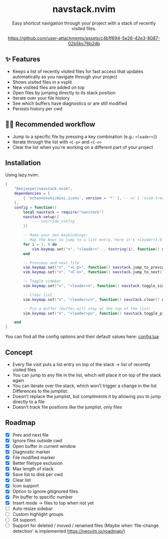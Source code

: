 <div align="center">

# navstack.nvim

Easy shortcut navigation through your project with a stack of recently visited files.

https://github.com/user-attachments/assets/c4b1f694-5e26-42e3-8087-02b5bc76b2db

</div>

## ✨ Features
- Keeps a list of recently visited files for fast access that updates automatically as you navigate through your project
- Shows visited files in a vsplit
- New vistited files are added on top
- Open files by jumping directly to its stack position
- Iterate over your file history
- See which buffers have diagnostics or are still modified
- Persists history per cwd

## 👍🏻 Recommended workflow
- Jump to a specific file by pressing a key combination (e.g.: `<leader>2`)
- Iterate through the list with `<C-p>` and `<C-n>`
- Clear the list when you're working on a different part of your project

## Installation
Using lazy.nvim:
```lua
{
	"benjasper/navstack.nvim",
	dependencies = {
		{ 'echasnovski/mini.icons', version = '*' }, -- or { 'nvim-tree/nvim-web-devicons', version = '*' }
	},
	config = function()
		local navstack = require("navstack")
		navstack.setup({
			--- override_config
		})

		-- Make your own keybindings:
		-- Map the keys to jump to a list entry, here it's <leader>1-9
		for i = 1, 9 do
			vim.keymap.set("n", "<leader>" .. tostring(i), function() navstack.jump_to(i) end, { noremap = true, silent = true })
		end

		-- Previous and next file
		vim.keymap.set("n", "<C-p>", function() navstack.jump_to_previous() end, { noremap = true, silent = true })
		vim.keymap.set("n", "<C-n>", function() navstack.jump_to_next() end, { noremap = true, silent = true })

		-- Toggle sidebar
		vim.keymap.set("n", "<leader>n", function() navstack.toggle_sidebar() end, { noremap = true, silent = true })

		-- Clear list
		vim.keymap.set("n", "<leader>cn", function() navstack.clear() end, { noremap = true, silent = true })

		-- Pin a buffer (buffer will stay at the top of the list)
		vim.keymap.set("n", "<leader>pn", function() navstack.toggle_pin() end, { noremap = true, silent = true })

	end
}
```

You can find all the config options and their default values here: [config.lua](lua/navstack/config.lua)

## Concept
- Every file visit puts a list entry on top of the stack -> list of recently visited files
- You can jump to any file in the list, which will place it on top of the stack again
- You can iterate over the stack, which won't trigger a change in the list
Differences to the jumplist:
- Doesn't replace the jumplist, but compliments it by allowing you to jump directly to a file
- Doesn't track file positions like the jumplist, only files

## Roadmap
- [x] Prev and next file
- [x] Ignore files outside cwd
- [x] Open buffer in current window
- [x] Diagnostic marker
- [x] File modified marker
- [x] Better filetype exclusion
- [x] Max length of stack
- [x] Save list to disk per cwd
- [x] Clear list
- [x] Icon support
- [x] Option to ignore gitignored files
- [x] Pin buffer to specific number
- [x] Insert mode -> files to top when not yet
- [ ] Auto resize sidebar
- [ ] Custom highlight groups
- [ ] Git support
- [ ] Support for deleted / moved / renamed files (Maybe when 'file-change detection' is implemented https://neovim.io/roadmap/)